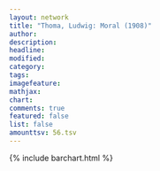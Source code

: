 ```yaml
---
layout: network
title: "Thoma, Ludwig: Moral (1908)"
author:
description:
headline:
modified:
category:
tags:
imagefeature: 
mathjax: 
chart: 
comments: true
featured: false
list: false
amounttsv: 56.tsv
---
```

{% include barchart.html %}
